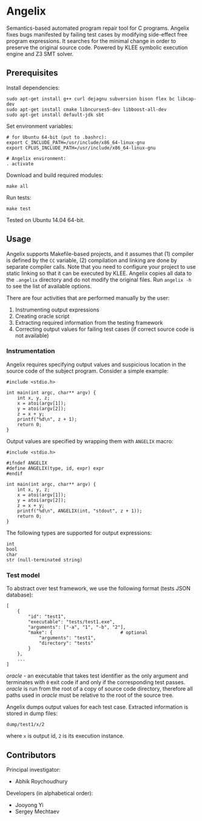 # Angelix #

Semantics-based automated program repair tool for C programs. Angelix fixes bugs manifested by failing test cases by modifying side-effect free program expressions. It searches for the minimal change in order to preserve the original source code. Powered by KLEE symbolic execution engine and Z3 SMT solver.

## Prerequisites ##

Install dependencies:

    sudo apt-get install g++ curl dejagnu subversion bison flex bc libcap-dev
    sudo apt-get install cmake libncurses5-dev libboost-all-dev
    sudo apt-get install default-jdk sbt

Set environment variables:

    # for Ubuntu 64-bit (put to .bashrc):
    export C_INCLUDE_PATH=/usr/include/x86_64-linux-gnu
    export CPLUS_INCLUDE_PATH=/usr/include/x86_64-linux-gnu

    # Angelix environment:
    . activate

Download and build required modules:

    make all
    
Run tests:

    make test

Tested on Ubuntu 14.04 64-bit.

## Usage ##

Angelix supports Makefile-based projects, and it assumes that (1) compiler is defined by the `CC` variable, (2) compilation and linking are done by separate compiler calls. Note that you need to configure your project to use static linking so that it can be executed by KLEE. Angelix copies all data to the `.angelix` directory and do not modify the original files. Run `angelix -h` to see the list of available options.

There are four activities that are performed manually by the user:

1. Instrumenting output expressions
2. Creating oracle script
3. Extracting required information from the testing framework
4. Correcting output values for failing test cases (if correct source code is not available)

### Instrumentation ###

Angelix requires specifying output values and suspicious location in the source code of the subject program. Consider a simple example:

    #include <stdio.h>

    int main(int argc, char** argv) {
        int x, y, z;
        x = atoi(argv[1]);
        y = atoi(argv[2]);
        z = x + y;
        printf("%d\n", z + 1);
        return 0;
    }

Output values are specified by wrapping them with `ANGELIX` macro:

    #include <stdio.h>

    #ifndef ANGELIX
    #define ANGELIX(type, id, expr) expr
    #endif

    int main(int argc, char** argv) {
        int x, y, z;
        x = atoi(argv[1]);
        y = atoi(argv[2]);
        z = x + y;
        printf("%d\n", ANGELIX(int, "stdout", z + 1));
        return 0;
    }

The following types are supported for output expressions:

    int
    bool
    char
    str (null-terminated string)

### Test model ###

To abstract over test framework, we use the following format (tests JSON database):

    [
        {
            "id": "test1",
            "executable": "tests/test1.exe",
            "arguments": ["-a", "1", "-b", "2"],
            "make": {                         # optional
                "arguments": "test1",
                "directory": "tests"
            }
        },
        ...
    ]

_oracle_ - an executable that takes test identifier as the only argument and terminates with `0` exit code if and only if the corresponding test passes. _oracle_ is run from the root of a copy of source code directory, therefore all paths used in _oracle_ must be relative to the root of the source tree. 

Angelix dumps output values for each test case. Extracted information is stored in dump files:

    dump/test1/x/2

where `x` is output id, `2` is its execution instance.

## Contributors ##

Principal investigator:

* Abhik Roychoudhury

Developers (in alphabetical order):

* Jooyong Yi
* Sergey Mechtaev
